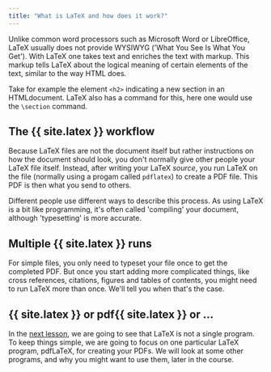 ```yaml
---
title: "What is LaTeX and how does it work?"
---
```


Unlike common word processors such as Microsoft Word or LibreOffice, LaTeX
usually does not provide WYSIWYG ('What You See Is What You Get'). With LaTeX
one takes text and enriches the text with markup. This markup tells LaTeX
about the logical meaning of certain elements of the text, similar to the way
HTML does.

Take for example the element  `<h2>`  indicating a new section in an HTMLdocument.
LaTeX also has a command for this, here one would use the `\section` command.

## The {{ site.latex }} workflow

Because LaTeX files are not the document itself but rather instructions
on how the document should look, you don't normally give other people
your LaTeX file itself. Instead, after writing your LaTeX _source_, you
run LaTeX on the file (normally using a progam called `pdflatex`) to
create a PDF file. This PDF is then what you send to others.

Different people use different ways to describe this process. As using LaTeX
is a bit like programming, it's often called 'compiling' your document, although
'typesetting' is more accurate.

## Multiple {{ site.latex }} runs

For simple files, you only need to typeset your file once to get the completed
PDF. But once you start adding more complicated things, like cross references,
citations, figures and tables of contents, you might need to run LaTeX more
than once. We'll tell you when that's the case.

## {{ site.latex }} or pdf{{ site.latex }} or ...

In the [next lesson](lesson-02), we are going to see that LaTeX is not a
single program. To keep things simple, we are going to focus on one particular
LaTeX program, pdfLaTeX, for creating your PDFs. We will look at some other
programs, and why you might want to use them, later in the course.
